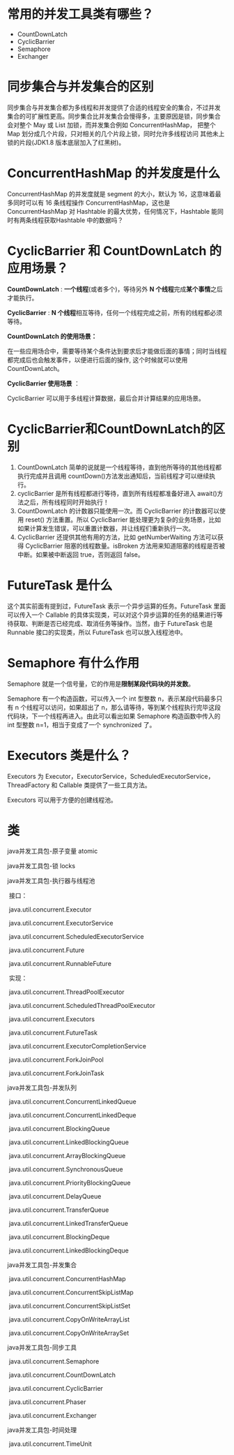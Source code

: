 # 常用的并发工具类有哪些？

- CountDownLatch 
- CyclicBarrier 
- Semaphore 
- Exchanger



# 同步集合与并发集合的区别

同步集合与并发集合都为多线程和并发提供了合适的线程安全的集合，不过并发 集合的可扩展性更高。同步集合比并发集合会慢得多，主要原因是锁，同步集合 会对整个 May 或 List 加锁，而并发集合例如 ConcurrentHashMap， 把整个 Map 划分成几个片段，只对相关的几个片段上锁，同时允许多线程访问 其他未上锁的片段(JDK1.8 版本底层加入了红黑树)。 



# ConcurrentHashMap 的并发度是什么 

ConcurrentHashMap 的并发度就是 segment 的大小，默认为 16，这意味着最多同时可以有 16 条线程操作 ConcurrentHashMap，这也是ConcurrentHashMap 对 Hashtable 的最大优势，任何情况下，Hashtable 能同时有两条线程获取Hashtable 中的数据吗？



# CyclicBarrier 和 CountDownLatch 的应用场景？

**CountDownLatch** : **一个线程**(或者多个)，等待另外 **N 个线程**完成**某个事情**之后才能执行。 

**CyclicBarrier** : **N 个线程**相互等待，任何一个线程完成之前，所有的线程都必须等待。 

**CountDownLatch 的使用场景：**

在一些应用场合中，需要等待某个条件达到要求后才能做后面的事情；同时当线程都完成后也会触发事件，以便进行后面的操作, 这个时候就可以使用 CountDownLatch。 

**CyclicBarrier 使用场景** ：

CyclicBarrier 可以用于多线程计算数据，最后合并计算结果的应用场景。 

# CyclicBarrier和CountDownLatch的区别

1. CountDownLatch 简单的说就是一个线程等待，直到他所等待的其他线程都执行完成并且调用 countDown()方法发出通知后，当前线程才可以继续执行。 
2. cyclicBarrier 是所有线程都进行等待，直到所有线程都准备好进入 await()方法之后，所有线程同时开始执行！ 
3. CountDownLatch 的计数器只能使用一次。而 CyclicBarrier 的计数器可以使用 reset() 方法重置。所以 CyclicBarrier 能处理更为复杂的业务场景，比如如果计算发生错误，可以重置计数器，并让线程们重新执行一次。
4. CyclicBarrier 还提供其他有用的方法，比如 getNumberWaiting 方法可以获得 CyclicBarrier 阻塞的线程数量。isBroken 方法用来知道阻塞的线程是否被中断。如果被中断返回 true，否则返回 false。 

# FutureTask 是什么

这个其实前面有提到过，FutureTask 表示一个异步运算的任务。FutureTask 里面可以传入一个 Callable 的具体实现类，可以对这个异步运算的任务的结果进行等待获取、判断是否已经完成、取消任务等操作。当然，由于 FutureTask 也是 Runnable 接口的实现类，所以 FutureTask 也可以放入线程池中。

# Semaphore 有什么作用

Semaphore 就是一个信号量，它的作用是**限制某段代码块的并发数**。 

Semaphore 有一个构造函数，可以传入一个 int 型整数 n，表示某段代码最多只有 n 个线程可以访问，如果超出了 n，那么请等待，等到某个线程执行完毕这段代码块，下一个线程再进入。由此可以看出如果 Semaphore 构造函数中传入的 int 型整数 n=1，相当于变成了一个 synchronized 了。

# Executors 类是什么？

Executors 为 Executor，ExecutorService，ScheduledExecutorService， ThreadFactory 和 Callable 类提供了一些工具方法。 

Executors 可以用于方便的创建线程池。



# 类

java并发工具包-原子变量 atomic

java并发工具包-锁 locks

java并发工具包-执行器与线程池 

​	接口：

​	java.util.concurrent.Executor

​	java.util.concurrent.ExecutorService

​	java.util.concurrent.ScheduledExecutorService

​	java.util.concurrent.Future

​	java.util.concurrent.RunnableFuture

​	实现：

​	java.util.concurrent.ThreadPoolExecutor

​	java.util.concurrent.ScheduledThreadPoolExecutor

​	java.util.concurrent.Executors

​	java.util.concurrent.FutureTask

​	java.util.concurrent.ExecutorCompletionService

​	java.util.concurrent.ForkJoinPool

​	java.util.concurrent.ForkJoinTask

java并发工具包-并发队列 

​	java.util.concurrent.ConcurrentLinkedQueue

​	java.util.concurrent.ConcurrentLinkedDeque

​	java.util.concurrent.BlockingQueue

​	java.util.concurrent.LinkedBlockingQueue

​	java.util.concurrent.ArrayBlockingQueue

​	java.util.concurrent.SynchronousQueue

​	java.util.concurrent.PriorityBlockingQueue

​	java.util.concurrent.DelayQueue

​	java.util.concurrent.TransferQueue

​	java.util.concurrent.LinkedTransferQueue

​	java.util.concurrent.BlockingDeque

​	java.util.concurrent.LinkedBlockingDeque

java并发工具包-并发集合 

​	java.util.concurrent.ConcurrentHashMap

​	java.util.concurrent.ConcurrentSkipListMap

​	java.util.concurrent.ConcurrentSkipListSet

​	java.util.concurrent.CopyOnWriteArrayList

​	java.util.concurrent.CopyOnWriteArraySet

java并发工具包-同步工具

​	java.util.concurrent.Semaphore

​	java.util.concurrent.CountDownLatch

​	java.util.concurrent.CyclicBarrier

​	java.util.concurrent.Phaser

​	java.util.concurrent.Exchanger

java并发工具包-时间处理 

​	java.util.concurrent.TimeUnit
